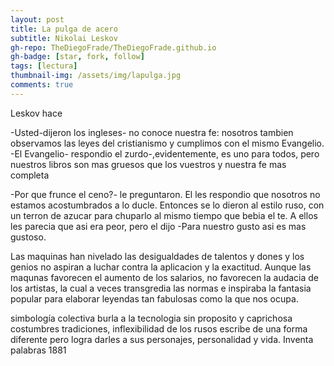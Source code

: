 ```yaml
---
layout: post
title: La pulga de acero
subtitle: Nikolai Leskov
gh-repo: TheDiegoFrade/TheDiegoFrade.github.io
gh-badge: [star, fork, follow]
tags: [lectura]
thumbnail-img: /assets/img/lapulga.jpg
comments: true
---
```


Leskov hace 

-Usted-dijeron los ingleses- no conoce nuestra fe: nosotros tambien observamos las leyes del cristianismo y cumplimos con el mismo Evangelio. -El Evangelio- respondio el zurdo-,evidentemente, es uno para todos, pero nuestros libros son mas gruesos que los vuestros y nuestra fe mas completa

-Por que frunce el ceno?- le preguntaron. El les respondio que nosotros no estamos acostumbrados a lo ducle. Entonces se lo dieron al estilo ruso, con un terron de azucar para chuparlo al mismo tiempo que bebia el te. A ellos les parecia que asi era peor, pero el dijo
-Para nuestro gusto asi es mas gustoso.

Las maquinas han nivelado las desigualdades de talentos y dones y los genios no aspiran a luchar contra la aplicacion y la exactitud. Aunque las maqunas favorecen el aumento de los salarios, no favorecen la audacia de los artistas, la cual a veces transgredia las normas e inspiraba la fantasia popular para elaborar leyendas tan fabulosas como la que nos ocupa.  

simbología colectiva
burla a la tecnologia sin proposito y caprichosa
costumbres tradiciones, inflexibilidad  de los rusos
escribe de una forma diferente pero logra darles a sus personajes, personalidad y vida. Inventa palabras
1881












